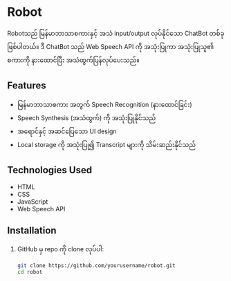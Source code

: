 # Robot

Robotသည် မြန်မာဘာသာစကားနှင့် အသံ input/output လုပ်နိုင်သော ChatBot တစ်ခု ဖြစ်ပါတယ်။ ဒီ ChatBot သည် Web Speech API ကို အသုံးပြုကာ အသုံးပြုသူ၏ စကားကို နားထောင်ပြီး အသံထွက်ပြန်လုပ်ပေးသည်။

## Features

- မြန်မာဘာသာစကား အတွက် Speech Recognition (နားထောင်ခြင်း)
- Speech Synthesis (အသံထွက်) ကို အသုံးပြုနိုင်သည်
- အရောင်နှင့် အဆင်ပြေသော UI design
- Local storage ကို အသုံးပြု၍ Transcript များကို သိမ်းဆည်းနိုင်သည်

## Technologies Used

- HTML
- CSS
- JavaScript
- Web Speech API

## Installation

1. GitHub မှ repo ကို clone လုပ်ပါ:
   ```bash
   git clone https://github.com/yourusername/robot.git
   cd robot
